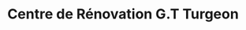 ---
title: "Centre de Rénovation G.T Turgeon"
url: /saint-magloire/centre-de-renovation-g-t-turgeon/
shop: hardware
---